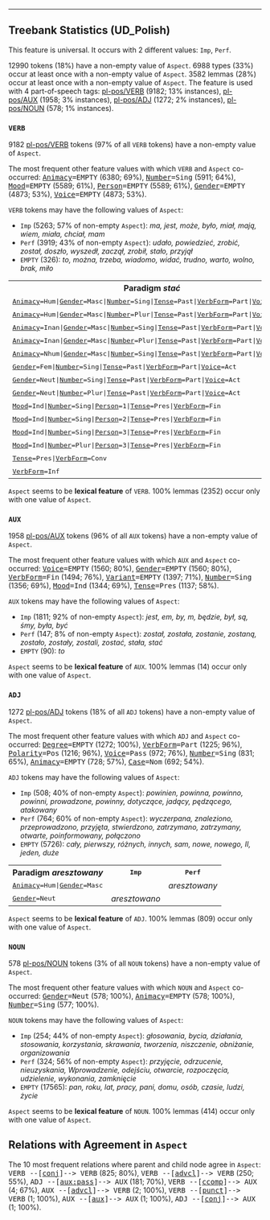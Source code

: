 

--------------------------------------------------------------------------------

## Treebank Statistics (UD_Polish)

This feature is universal.
It occurs with 2 different values: `Imp`, `Perf`.

12990 tokens (18%) have a non-empty value of `Aspect`.
6988 types (33%) occur at least once with a non-empty value of `Aspect`.
3582 lemmas (28%) occur at least once with a non-empty value of `Aspect`.
The feature is used with 4 part-of-speech tags: [pl-pos/VERB]() (9182; 13% instances), [pl-pos/AUX]() (1958; 3% instances), [pl-pos/ADJ]() (1272; 2% instances), [pl-pos/NOUN]() (578; 1% instances).

### `VERB`

9182 [pl-pos/VERB]() tokens (97% of all `VERB` tokens) have a non-empty value of `Aspect`.

The most frequent other feature values with which `VERB` and `Aspect` co-occurred: <tt><a href="Animacy.html">Animacy</a>=EMPTY</tt> (6380; 69%), <tt><a href="Number.html">Number</a>=Sing</tt> (5911; 64%), <tt><a href="Mood.html">Mood</a>=EMPTY</tt> (5589; 61%), <tt><a href="Person.html">Person</a>=EMPTY</tt> (5589; 61%), <tt><a href="Gender.html">Gender</a>=EMPTY</tt> (4873; 53%), <tt><a href="Voice.html">Voice</a>=EMPTY</tt> (4873; 53%).

`VERB` tokens may have the following values of `Aspect`:

* `Imp` (5263; 57% of non-empty `Aspect`): <em>ma, jest, może, było, miał, mają, wiem, miała, chciał, mam</em>
* `Perf` (3919; 43% of non-empty `Aspect`): <em>udało, powiedzieć, zrobić, został, doszło, wyszedł, zaczął, zrobił, stało, przyjął</em>
* `EMPTY` (326): <em>to, można, trzeba, wiadomo, widać, trudno, warto, wolno, brak, miło</em>

<table>
  <tr><th>Paradigm <i>stać</i></th><th><tt>Imp</tt></th><th><tt>Perf</tt></th></tr>
  <tr><td><tt><a href="Animacy.html">Animacy</a>=Hum|<a href="Gender.html">Gender</a>=Masc|<a href="Number.html">Number</a>=Sing|<a href="Tense.html">Tense</a>=Past|<a href="VerbForm.html">VerbForm</a>=Part|<a href="Voice.html">Voice</a>=Act</tt></td><td><em>stał</em></td><td></td></tr>
  <tr><td><tt><a href="Animacy.html">Animacy</a>=Hum|<a href="Gender.html">Gender</a>=Masc|<a href="Number.html">Number</a>=Plur|<a href="Tense.html">Tense</a>=Past|<a href="VerbForm.html">VerbForm</a>=Part|<a href="Voice.html">Voice</a>=Act</tt></td><td><em>stali</em></td><td></td></tr>
  <tr><td><tt><a href="Animacy.html">Animacy</a>=Inan|<a href="Gender.html">Gender</a>=Masc|<a href="Number.html">Number</a>=Sing|<a href="Tense.html">Tense</a>=Past|<a href="VerbForm.html">VerbForm</a>=Part|<a href="Voice.html">Voice</a>=Act</tt></td><td><em>stał</em></td><td></td></tr>
  <tr><td><tt><a href="Animacy.html">Animacy</a>=Inan|<a href="Gender.html">Gender</a>=Masc|<a href="Number.html">Number</a>=Plur|<a href="Tense.html">Tense</a>=Past|<a href="VerbForm.html">VerbForm</a>=Part|<a href="Voice.html">Voice</a>=Act</tt></td><td><em>stały</em></td><td></td></tr>
  <tr><td><tt><a href="Animacy.html">Animacy</a>=Nhum|<a href="Gender.html">Gender</a>=Masc|<a href="Number.html">Number</a>=Sing|<a href="Tense.html">Tense</a>=Past|<a href="VerbForm.html">VerbForm</a>=Part|<a href="Voice.html">Voice</a>=Act</tt></td><td><em>Stał</em></td><td></td></tr>
  <tr><td><tt><a href="Gender.html">Gender</a>=Fem|<a href="Number.html">Number</a>=Sing|<a href="Tense.html">Tense</a>=Past|<a href="VerbForm.html">VerbForm</a>=Part|<a href="Voice.html">Voice</a>=Act</tt></td><td><em>stała</em></td><td></td></tr>
  <tr><td><tt><a href="Gender.html">Gender</a>=Neut|<a href="Number.html">Number</a>=Sing|<a href="Tense.html">Tense</a>=Past|<a href="VerbForm.html">VerbForm</a>=Part|<a href="Voice.html">Voice</a>=Act</tt></td><td></td><td><em>stało</em></td></tr>
  <tr><td><tt><a href="Gender.html">Gender</a>=Neut|<a href="Number.html">Number</a>=Plur|<a href="Tense.html">Tense</a>=Past|<a href="VerbForm.html">VerbForm</a>=Part|<a href="Voice.html">Voice</a>=Act</tt></td><td><em>stały</em></td><td></td></tr>
  <tr><td><tt><a href="Mood.html">Mood</a>=Ind|<a href="Number.html">Number</a>=Sing|<a href="Person.html">Person</a>=1|<a href="Tense.html">Tense</a>=Pres|<a href="VerbForm.html">VerbForm</a>=Fin</tt></td><td><em>Stoję</em></td><td></td></tr>
  <tr><td><tt><a href="Mood.html">Mood</a>=Ind|<a href="Number.html">Number</a>=Sing|<a href="Person.html">Person</a>=2|<a href="Tense.html">Tense</a>=Pres|<a href="VerbForm.html">VerbForm</a>=Fin</tt></td><td><em>stoisz</em></td><td></td></tr>
  <tr><td><tt><a href="Mood.html">Mood</a>=Ind|<a href="Number.html">Number</a>=Sing|<a href="Person.html">Person</a>=3|<a href="Tense.html">Tense</a>=Pres|<a href="VerbForm.html">VerbForm</a>=Fin</tt></td><td><em>stoi</em></td><td><em>stanie</em></td></tr>
  <tr><td><tt><a href="Mood.html">Mood</a>=Ind|<a href="Number.html">Number</a>=Plur|<a href="Person.html">Person</a>=3|<a href="Tense.html">Tense</a>=Pres|<a href="VerbForm.html">VerbForm</a>=Fin</tt></td><td><em>stoją</em></td><td></td></tr>
  <tr><td><tt><a href="Tense.html">Tense</a>=Pres|<a href="VerbForm.html">VerbForm</a>=Conv</tt></td><td><em>stojąc</em></td><td></td></tr>
  <tr><td><tt><a href="VerbForm.html">VerbForm</a>=Inf</tt></td><td><em>stać</em></td><td><em>stać</em></td></tr>
</table>

`Aspect` seems to be **lexical feature** of `VERB`. 100% lemmas (2352) occur only with one value of `Aspect`.

### `AUX`

1958 [pl-pos/AUX]() tokens (96% of all `AUX` tokens) have a non-empty value of `Aspect`.

The most frequent other feature values with which `AUX` and `Aspect` co-occurred: <tt><a href="Voice.html">Voice</a>=EMPTY</tt> (1560; 80%), <tt><a href="Gender.html">Gender</a>=EMPTY</tt> (1560; 80%), <tt><a href="VerbForm.html">VerbForm</a>=Fin</tt> (1494; 76%), <tt><a href="Variant.html">Variant</a>=EMPTY</tt> (1397; 71%), <tt><a href="Number.html">Number</a>=Sing</tt> (1356; 69%), <tt><a href="Mood.html">Mood</a>=Ind</tt> (1344; 69%), <tt><a href="Tense.html">Tense</a>=Pres</tt> (1137; 58%).

`AUX` tokens may have the following values of `Aspect`:

* `Imp` (1811; 92% of non-empty `Aspect`): <em>jest, em, by, m, będzie, był, są, śmy, była, być</em>
* `Perf` (147; 8% of non-empty `Aspect`): <em>został, została, zostanie, zostaną, zostało, zostały, zostali, zostać, stała, stać</em>
* `EMPTY` (90): <em>to</em>

`Aspect` seems to be **lexical feature** of `AUX`. 100% lemmas (14) occur only with one value of `Aspect`.

### `ADJ`

1272 [pl-pos/ADJ]() tokens (18% of all `ADJ` tokens) have a non-empty value of `Aspect`.

The most frequent other feature values with which `ADJ` and `Aspect` co-occurred: <tt><a href="Degree.html">Degree</a>=EMPTY</tt> (1272; 100%), <tt><a href="VerbForm.html">VerbForm</a>=Part</tt> (1225; 96%), <tt><a href="Polarity.html">Polarity</a>=Pos</tt> (1216; 96%), <tt><a href="Voice.html">Voice</a>=Pass</tt> (972; 76%), <tt><a href="Number.html">Number</a>=Sing</tt> (831; 65%), <tt><a href="Animacy.html">Animacy</a>=EMPTY</tt> (728; 57%), <tt><a href="Case.html">Case</a>=Nom</tt> (692; 54%).

`ADJ` tokens may have the following values of `Aspect`:

* `Imp` (508; 40% of non-empty `Aspect`): <em>powinien, powinna, powinno, powinni, prowadzone, powinny, dotyczące, jadący, pędzącego, atakowany</em>
* `Perf` (764; 60% of non-empty `Aspect`): <em>wyczerpana, znaleziono, przeprowadzono, przyjęta, stwierdzono, zatrzymano, zatrzymany, otwarte, poinformowany, połączono</em>
* `EMPTY` (5726): <em>cały, pierwszy, różnych, innych, sam, nowe, nowego, II, jeden, duże</em>

<table>
  <tr><th>Paradigm <i>aresztowany</i></th><th><tt>Imp</tt></th><th><tt>Perf</tt></th></tr>
  <tr><td><tt><a href="Animacy.html">Animacy</a>=Hum|<a href="Gender.html">Gender</a>=Masc</tt></td><td></td><td><em>aresztowany</em></td></tr>
  <tr><td><tt><a href="Gender.html">Gender</a>=Neut</tt></td><td><em>aresztowano</em></td><td></td></tr>
</table>

`Aspect` seems to be **lexical feature** of `ADJ`. 100% lemmas (809) occur only with one value of `Aspect`.

### `NOUN`

578 [pl-pos/NOUN]() tokens (3% of all `NOUN` tokens) have a non-empty value of `Aspect`.

The most frequent other feature values with which `NOUN` and `Aspect` co-occurred: <tt><a href="Gender.html">Gender</a>=Neut</tt> (578; 100%), <tt><a href="Animacy.html">Animacy</a>=EMPTY</tt> (578; 100%), <tt><a href="Number.html">Number</a>=Sing</tt> (577; 100%).

`NOUN` tokens may have the following values of `Aspect`:

* `Imp` (254; 44% of non-empty `Aspect`): <em>głosowania, bycia, działania, stosowania, korzystania, skrawania, tworzenia, niszczenie, obniżanie, organizowania</em>
* `Perf` (324; 56% of non-empty `Aspect`): <em>przyjęcie, odrzucenie, nieuzyskania, Wprowadzenie, odejściu, otwarcie, rozpoczęcia, udzielenie, wykonania, zamknięcie</em>
* `EMPTY` (17565): <em>pan, roku, lat, pracy, pani, domu, osób, czasie, ludzi, życie</em>

`Aspect` seems to be **lexical feature** of `NOUN`. 100% lemmas (414) occur only with one value of `Aspect`.

## Relations with Agreement in `Aspect`

The 10 most frequent relations where parent and child node agree in `Aspect`:
<tt>VERB --[<a href="../dep/conj.html">conj</a>]--> VERB</tt> (825; 80%),
<tt>VERB --[<a href="../dep/advcl.html">advcl</a>]--> VERB</tt> (250; 55%),
<tt>ADJ --[<a href="../dep/aux:pass.html">aux:pass</a>]--> AUX</tt> (181; 70%),
<tt>VERB --[<a href="../dep/ccomp.html">ccomp</a>]--> AUX</tt> (4; 67%),
<tt>AUX --[<a href="../dep/advcl.html">advcl</a>]--> VERB</tt> (2; 100%),
<tt>VERB --[<a href="../dep/punct.html">punct</a>]--> VERB</tt> (1; 100%),
<tt>AUX --[<a href="../dep/aux.html">aux</a>]--> AUX</tt> (1; 100%),
<tt>ADJ --[<a href="../dep/conj.html">conj</a>]--> AUX</tt> (1; 100%).

